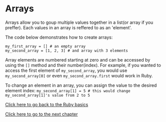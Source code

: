 # Arrays

Arrays allow you to goup multiple values together in a list(or array if you preffer).
Each values in an array is reffered to as an 'element'.

The code below demonstrates how to create arrays:
```
my_first_array = [] # an empty array
my_second_array = [1, 2, 3] # and array with 3 elements
```

Array elements are numbered starting at zero and can be accessed by using the `[]` method and their number(index).
For example, if you wanted to access the first element of `my_second_array`, you would use `my_second_array[0]` or even `my_second_array.first` would work in Ruby.

To change an element in an array, you can assign the value to the desired element index:
`my_second_array[1] = 5 # this would change my_second_array[1]'s value from 2 to 5`

[Click here to go back to the Ruby basics](../)

[Click here to go to the next chapter](../hashes_and_symbols/)
